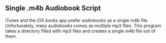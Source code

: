 ## Single .m4b Audiobook Script

iTunes and the iOS books app prefer audiobooks as a single m4b file. Unfortunately, many audiobooks comes as multiple mp3 files. This program takes a directory filled with mp3 files and creates a single m4b file out of them.
